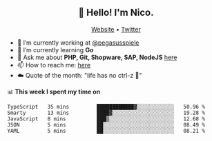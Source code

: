 <h2 align="center">👋 Hello! I'm Nico.</h2>
<p align="center">
  <a href="https://gruselhaus.com">Website</a> •
  <a href="https://twitter.com/NicoFinkernagel">Twitter</a>
</p>


- 🔭 I’m currently working at [@pegasusspiele](https://pegasus.de/en)
- 🌱 I’m currently learning **Go**
- 💬 Ask me about **PHP, Git, Shopware, SAP, NodeJS** [here](https://github.com/gruselhaus/gruselhaus/issues)
- 📫 How to reach me: [here](https://github.com/gruselhaus/gruselhaus/issues)
- ☁️ Quote of the month: "life has no ctrl-z 🌴"

📊 **This week I spent my time on**
<!--START_SECTION:waka-->
```text
TypeScript   35 mins         ████████████▓░░░░░░░░░░░░   50.96 % 
Smarty       13 mins         ████▓░░░░░░░░░░░░░░░░░░░░   19.28 % 
JavaScript   8 mins          ███▒░░░░░░░░░░░░░░░░░░░░░   12.68 % 
JSON         5 mins          ██░░░░░░░░░░░░░░░░░░░░░░░   08.49 % 
YAML         5 mins          ██░░░░░░░░░░░░░░░░░░░░░░░   08.21 % 
```
<!--END_SECTION:waka-->
